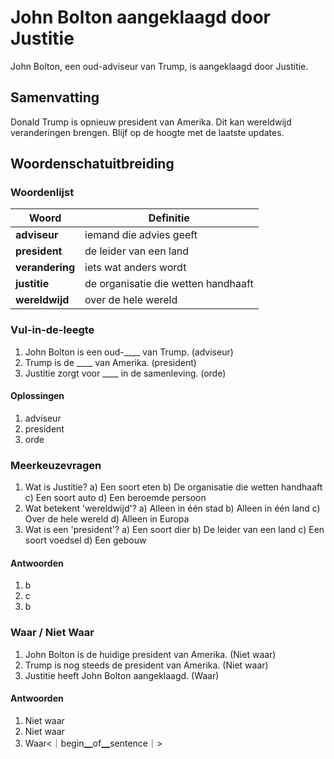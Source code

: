 # John Bolton aangeklaagd door Justitie

John Bolton, een oud-adviseur van Trump, is aangeklaagd door Justitie.

## Samenvatting
Donald Trump is opnieuw president van Amerika. Dit kan wereldwijd veranderingen brengen. Blijf op de hoogte met de laatste updates.

## Woordenschatuitbreiding

### Woordenlijst

| Woord | Definitie |
|-------|-----------|
| **adviseur** | iemand die advies geeft |
| **president** | de leider van een land |
| **verandering** | iets wat anders wordt |
| **justitie** | de organisatie die wetten handhaaft |
| **wereldwijd** | over de hele wereld |

### Vul-in-de-leegte
1. John Bolton is een oud-____ van Trump. (adviseur)
2. Trump is de ____ van Amerika. (president)
3. Justitie zorgt voor ____ in de samenleving. (orde)

#### Oplossingen
1. adviseur
2. president
3. orde

### Meerkeuzevragen
1. Wat is Justitie?
   a) Een soort eten
   b) De organisatie die wetten handhaaft
   c) Een soort auto
   d) Een beroemde persoon
2. Wat betekent 'wereldwijd'?
   a) Alleen in één stad
   b) Alleen in één land
   c) Over de hele wereld
   d) Alleen in Europa
3. Wat is een 'president'?
   a) Een soort dier
   b) De leider van een land
   c) Een soort voedsel
   d) Een gebouw

#### Antwoorden
1. b
2. c
3. b

### Waar / Niet Waar
1. John Bolton is de huidige president van Amerika. (Niet waar)
2. Trump is nog steeds de president van Amerika. (Niet waar)
3. Justitie heeft John Bolton aangeklaagd. (Waar)

#### Antwoorden
1. Niet waar
2. Niet waar
3. Waar<｜begin▁of▁sentence｜>
